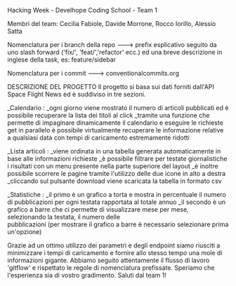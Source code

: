 Hacking Week - Develhope Coding School - Team 1

Membri del team: Cecilia Fabiole, Davide Morrone, Rocco Iorillo, Alessio Satta

Nomenclatura per i branch della repo ---> prefix esplicativo seguito da uno slash forward ('fix/', 'feat/','refactor' ecc.) ed una breve descrizione in inglese della task, es: feature/sidebar

Nomenclatura per i commit ---> conventionalcommits.org

DESCRIZIONE DEL PROGETTO
Il progetto si basa sui dati forniti dall'API Space Flight News ed è suddiviso in tre sezioni.

_Calendario :
    _ogni giorno viene mostrato il numero di articoli pubblicati ed è possibile recuperare la lista dei titoli al click
    _tramite una funzione che permette di impaginare dinamicamente il calendario e eseguire le richieste get in parallelo è
     possibile virtualmente recuperare le informazione relative a qualsiasi data con tempi di caricamento estremamente ridotti

_Lista articoli :
    _viene ordinata in una tabella generata automaticamente in base alle informazioni richieste
    _è possibile filtrare per testate giornalistiche i risultati con un menu presente nella parte superiore del layout
    _è inoltre possibile scorrere le pagine tramite l'utilizzo delle due icone in alto a destra
    _cliccando sul pulsante download viene scaricata la tabella in formato csv

_Statistiche :
    _il primo è un grafico a torta e mostra in percentuale il numero di pubblicazioni per ogni testata rapportata al totale annuo
    _il secondo è un grafico a barre che ci permette di visualizzare mese per mese, selezionando la testata, il numero delle        
     pubblicazioni (per mostrare il grafico a barre è necessario selezionare prima un'opzione)

Grazie ad un ottimo utilizzo dei parametri e degli endpoint siamo riusciti a minimizzare i tempi di caricamento e fornire allo stesso tempo una mole di informazioni gigante.
Abbiamo seguito attentamente il flusso di lavoro 'gitflow' e rispettato le regole di nomenclatura prefissate.
Speriamo che l'esperienza sia di vostro gradimento. 
Saluti dal team 1!